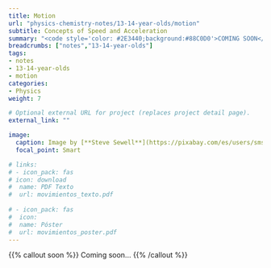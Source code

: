 ```yaml
---
title: Motion
url: "physics-chemistry-notes/13-14-year-olds/motion"
subtitle: Concepts of Speed and Acceleration
summary: "<code style='color: #2E3440;background:#88C0D0'>COMING SOON</code> <br> Concepts of Speed and Acceleration."
breadcrumbs: ["notes","13-14-year-olds"]
tags:
- notes
- 13-14-year-olds
- motion
categories:
- Physics
weight: 7

# Optional external URL for project (replaces project detail page).
external_link: ""

image:
  caption: Image by [**Steve Sewell**](https://pixabay.com/es/users/sms467-1386127/) on [Pixabay](https://pixabay.com/es/)
  focal_point: Smart

# links:
# - icon_pack: fas
# icon: download
#  name: PDF Texto
#  url: movimientos_texto.pdf
  
# - icon_pack: fas
#  icon:
#  name: Póster
#  url: movimientos_poster.pdf  
---
```


{{% callout soon %}}
Coming soon...
{{% /callout %}}
